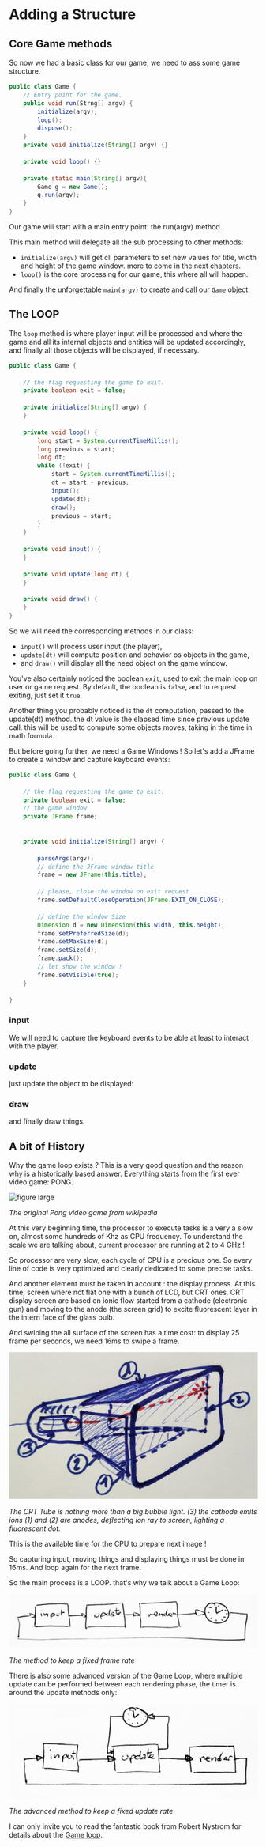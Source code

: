 # Adding a Structure

## Core Game methods

So now we had a basic class for our game, we need to ass some game structure.

```java
public class Game {
    // Entry point for the game.
    public void run(Strng[] argv) {
        initialize(argv);
        loop();
        dispose();
    }
    private void initialize(String[] argv) {}

    private void loop() {}

    private static main(String[] argv){
        Game g = new Game();
        g.run(argv);
    }
}
```

Our game will start with a main entry point: the run(argv) method.

This main method will delegate all the sub processing to other methods:

- `initialize(argv)` will get cli parameters to set new values for title, width and height of the game window. more to
  come in the next chapters.
- `loop()` is the core processing for our game, this where all will happen.

And finally the unforgettable `main(argv)` to create and call our `Game` object.

## The LOOP

The `loop` method is where player input will be processed and where the game and all its internal objects and entities
will be updated accordingly, and finally all those objects will be displayed, if necessary.

```java
public class Game {

    // the flag requesting the game to exit.
    private boolean exit = false;

    private initialize(String[] argv) {
    }

    private void loop() {
        long start = System.currentTimeMillis();
        long previous = start;
        long dt;
        while (!exit) {
            start = System.currentTimeMillis();
            dt = start - previous;
            input();
            update(dt);
            draw();
            previous = start;
        }
    }

    private void input() {
    }

    private void update(long dt) {
    }

    private void draw() {
    }
}
```

So we will need the corresponding methods in our class:

- `input()` will process user input (the player),
- `update(dt)` will compute position and behavior os objects in the game,
- and `draw()` will display all the need object on the game window.

You've also certainly noticed the boolean `exit`, used to exit the main loop on user or game request. By default, the
boolean is `false`, and to request exiting, just set it `true`.

Another thing you probably noticed is the `dt` computation, passed to the update(dt) method. the dt value is the elapsed
time since previous update call. this will be used to compute some objects moves, taking in the time in math formula.

But before going further, we need a Game Windows !
So let's add a JFrame to create a window and capture keyboard events:

```java
public class Game {

    // the flag requesting the game to exit.
    private boolean exit = false;
    // the game window
    private JFrame frame;


    private void initialize(String[] argv) {

        parseArgs(argv);
        // define the JFrame window title
        frame = new JFrame(this.title);

        // please, close the window on exit request
        frame.setDefaultCloseOperation(JFrame.EXIT_ON_CLOSE);

        // define the window Size
        Dimension d = new Dimension(this.width, this.height);
        frame.setPreferredSize(d);
        frame.setMaxSize(d);
        frame.setSize(d);
        frame.pack();
        // let show the window !
        frame.setVisible(true);
    }

}
```

### input

We will need to capture the keyboard events to be able at least to interact with the player.

### update

just update the object to be displayed:

### draw

and finally draw things.

## A bit of History

Why the game loop exists ? This is a very good question and the reason why is a historically based answer. Everything
starts from the first ever video game: PONG.

![figure large](https://upload.wikimedia.org/wikipedia/commons/thumb/2/26/Pong.svg/1024px-Pong.svg.png "This is the original PONG video game")

_The original Pong video game from wikipedia_

At this very beginning time, the processor to execute tasks is a very a slow on, almost some hundreds of Khz as CPU
frequency. To understand the scale we are talking about, current processor are running at 2 to 4 GHz !

So processor are very slow, each cycle of CPU is a precious one. So every line of code is very optimized and clearly
dedicated to some precise tasks.

And another element must be taken in account : the display process. At this time, screen where not flat one with a bunch
of LCD, but CRT ones. CRT display screen are based on ionic flow started from a cathode (electronic gun) and moving to
the anode (the screen grid) to excite fluorescent layer in the intern face of the glass bulb.

And swiping the all surface of the screen has a time cost: to display 25 frame per seconds, we need 16ms to swipe a
frame.

![figure large](../images/crt.jpg "The CRT swiping loop")

_The CRT Tube is nothing more than a big bubble light. (3) the cathode emits ions (1) and (2) are anodes, deflecting ion ray to screen, lighting a fluorescent dot._

This is the available time for the CPU to prepare next image !

So capturing input, moving things and displaying things must be done in 16ms. And loop again for the next frame.

So the main process is a LOOP. that's why we talk about a Game Loop:

![figure large](../images/game-loop.jpg "THe traditional and famous `Game Loop` inspired from Robert Nystrom 'Game programming Patterns'")

_The method to keep a fixed frame rate_

There is also some advanced version of the Game Loop, where multiple update can be performed between each rendering
phase, the timer is around the update methods only:

![figure large](../images/game-loop-fixed.jpg "The advanced method to keep a fixed update rate inspired from Robert Nystrom 'Game programming Patterns'")

_The advanced method to keep a fixed update rate_

I can only invite you to read the fantastic book from Robert Nystrom for details about
the [Game loop](https://gameprogrammingpatterns.com/game-loop.html "Go and read the fantastic Robert Nystrom's Book").
